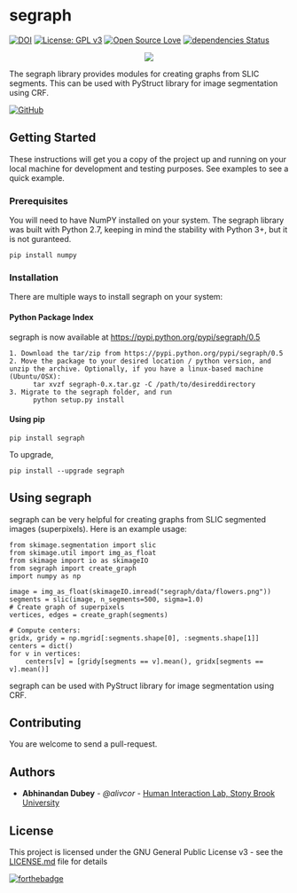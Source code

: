 # segraph

[![DOI](https://zenodo.org/badge/92789575.svg)](https://zenodo.org/badge/latestdoi/92789575)
[![License: GPL v3](https://img.shields.io/badge/License-GPL%20v3-blue.svg)](http://www.gnu.org/licenses/gpl-3.0)
[![Open Source Love](https://badges.frapsoft.com/os/v3/open-source.png?v=103)](https://github.com/ellerbrock/open-source-badges/)
[![dependencies Status](https://david-dm.org/boennemann/badges/status.svg)](https://david-dm.org/boennemann/badges)


<p align="center">
<img src="https://github.com/alivcor/segraph/blob/master/logo.png"/>
</p>


The segraph library provides modules for creating graphs from SLIC segments. This can be used with PyStruct library for image segmentation using CRF.

[![GitHub]()](https://github.com/alivcor/segraph)

## Getting Started

These instructions will get you a copy of the project up and running on your local machine for development and testing purposes. See examples to see a quick example.

### Prerequisites

You will need to have NumPY installed on your system. The segraph library was built with Python 2.7, keeping in mind the stability with Python 3+, but it is not guranteed.

```
pip install numpy
```

### Installation

There are multiple ways to install segraph on your system:

#### Python Package Index

segraph is now available at https://pypi.python.org/pypi/segraph/0.5



```
1. Download the tar/zip from https://pypi.python.org/pypi/segraph/0.5
2. Move the package to your desired location / python version, and unzip the archive. Optionally, if you have a linux-based machine (Ubuntu/OSX):
      tar xvzf segraph-0.x.tar.gz -C /path/to/desireddirectory
3. Migrate to the segraph folder, and run
      python setup.py install
```

#### Using pip

```
pip install segraph
```

To upgrade,

```
pip install --upgrade segraph
```


## Using segraph

segraph can be very helpful for creating graphs from SLIC segmented images (superpixels). Here is an example usage:

```
from skimage.segmentation import slic
from skimage.util import img_as_float
from skimage import io as skimageIO
from segraph import create_graph
import numpy as np

image = img_as_float(skimageIO.imread("segraph/data/flowers.png"))
segments = slic(image, n_segments=500, sigma=1.0)
# Create graph of superpixels 
vertices, edges = create_graph(segments)

# Compute centers:
gridx, gridy = np.mgrid[:segments.shape[0], :segments.shape[1]]
centers = dict()
for v in vertices:
    centers[v] = [gridy[segments == v].mean(), gridx[segments == v].mean()]

```

segraph can be used with PyStruct library for image segmentation using CRF.


## Contributing

You are welcome to send a pull-request.


## Authors

* **Abhinandan Dubey** - *@alivcor* - [Human Interaction Lab, Stony Brook University](https://www.cs.stonybrook.edu/~adubey)


## License

This project is licensed under the GNU General Public License v3 - see the [LICENSE.md](LICENSE.md) file for details

[![forthebadge](http://forthebadge.com/images/badges/makes-people-smile.svg)](http://forthebadge.com)

